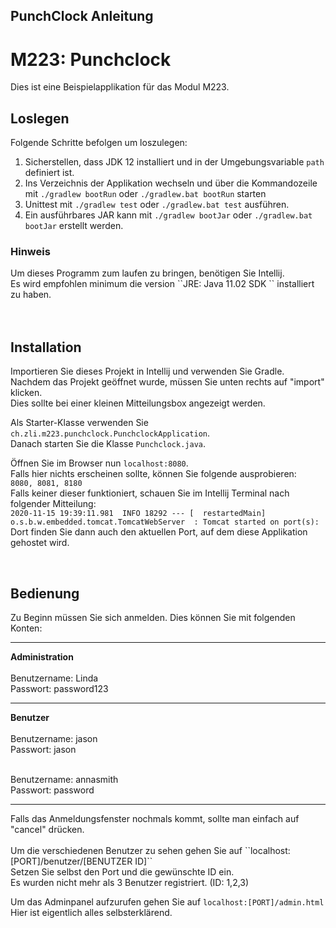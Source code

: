 <h2>PunchClock Anleitung</h2>

# M223: Punchclock
Dies ist eine Beispielapplikation für das Modul M223.

## Loslegen
Folgende Schritte befolgen um loszulegen:
1. Sicherstellen, dass JDK 12 installiert und in der Umgebungsvariable ``path`` definiert ist.
1. Ins Verzeichnis der Applikation wechseln und über die Kommandozeile mit ``./gradlew bootRun`` oder ``./gradlew.bat bootRun`` starten
1. Unittest mit ``./gradlew test`` oder ``./gradlew.bat test`` ausführen.
1. Ein ausführbares JAR kann mit ``./gradlew bootJar`` oder ``./gradlew.bat bootJar`` erstellt werden.

<h3>Hinweis</h3>
Um dieses Programm zum laufen zu bringen, benötigen Sie Intellij.<br>
Es wird empfohlen minimum die version ``JRE: Java 11.02 SDK `` installiert zu haben.<br><br>
<br>
<h2>Installation</h2>
Importieren Sie dieses Projekt in Intellij und verwenden Sie Gradle.<br>
Nachdem das Projekt geöffnet wurde, müssen Sie unten rechts auf "import" klicken. <br>
Dies sollte bei einer kleinen Mitteilungsbox angezeigt werden.<br>

Als Starter-Klasse verwenden Sie ``ch.zli.m223.punchclock.PunchclockApplication``.<br>
Danach starten Sie die Klasse ``Punchclock.java``.<br>

Öffnen Sie im Browser nun ``localhost:8080``. <br>
Falls hier nichts erscheinen sollte, können Sie folgende ausprobieren: <br>
``8080, 8081, 8180``<br>
Falls keiner dieser funktioniert, schauen Sie im Intellij Terminal nach folgender Mitteilung:<br>
``2020-11-15 19:39:11.981  INFO 18292 --- [  restartedMain] o.s.b.w.embedded.tomcat.TomcatWebServer  : Tomcat started on port(s):``
<br>
Dort finden Sie dann auch den aktuellen Port, auf dem diese Applikation gehostet wird.

<br>
<h2>Bedienung</h2>

Zu Beginn müssen Sie sich anmelden. Dies können Sie mit folgenden Konten:
<br>
<hr>
<b>Administration</b> <br><br>
Benutzername: Linda<br>
Passwort: password123<br>
<hr>
<b>Benutzer</b> <br><br>
Benutzername: jason<br>
Passwort: jason<br>
<br>

Benutzername: annasmith<br>
Passwort: password<br>
<hr>
Falls das Anmeldungsfenster nochmals kommt, sollte man einfach auf "cancel" drücken.<br>
<br>
Um die verschiedenen Benutzer zu sehen gehen Sie auf ``localhost:[PORT]/benutzer/[BENUTZER ID]``
<br> Setzen Sie selbst den Port und die gewünschte ID ein.
<br> Es wurden nicht mehr als 3 Benutzer registriert. (ID: 1,2,3)
<br>

Um das Adminpanel aufzurufen gehen Sie auf ``localhost:[PORT]/admin.html``
<br>
Hier ist eigentlich alles selbsterklärend.

